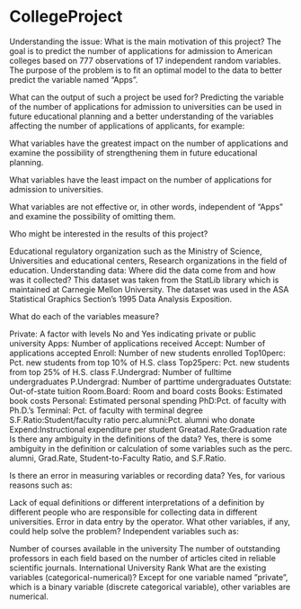 # CollegeProject


Understanding the issue:
What is the main motivation of this project? The goal is to predict the number of applications for admission to American colleges based on 777 observations of 17 independent random variables. The purpose of the problem is to fit an optimal model to the data to better predict the variable named “Apps”.

What can the output of such a project be used for? Predicting the variable of the number of applications for admission to universities can be used in future educational planning and a better understanding of the variables affecting the number of applications of applicants, for example:

What variables have the greatest impact on the number of applications and examine the possibility of strengthening them in future educational planning.

What variables have the least impact on the number of applications for admission to universities.

What variables are not effective or, in other words, independent of “Apps” and examine the possibility of omitting them.

Who might be interested in the results of this project?

Educational regulatory organization such as the Ministry of Science,
Universities and educational centers,
Research organizations in the field of education.
Understanding data:
Where did the data come from and how was it collected? This dataset was taken from the StatLib library which is maintained at Carnegie Mellon University. The dataset was used in the ASA Statistical Graphics Section’s 1995 Data Analysis Exposition.

What do each of the variables measure?

Private: A factor with levels No and Yes indicating private or public university
Apps: Number of applications received
Accept: Number of applications accepted
Enroll: Number of new students enrolled
Top10perc: Pct. new students from top 10% of H.S. class
Top25perc: Pct. new students from top 25% of H.S. class
F.Undergrad: Number of fulltime undergraduates
P.Undergrad: Number of parttime undergraduates
Outstate: Out-of-state tuition
Room.Board: Room and board costs
Books: Estimated book costs
Personal: Estimated personal spending
PhD:Pct. of faculty with Ph.D.’s
Terminal: Pct. of faculty with terminal degree
S.F.Ratio:Student/faculty ratio
perc.alumni:Pct. alumni who donate
Expend:Instructional expenditure per student
Greatad.Rate:Graduation rate
Is there any ambiguity in the definitions of the data? Yes, there is some ambiguity in the definition or calculation of some variables such as the perc. alumni, Grad.Rate, Student-to-Faculty Ratio, and S.F.Ratio.

Is there an error in measuring variables or recording data? Yes, for various reasons such as:

Lack of equal definitions or different interpretations of a definition by different people who are responsible for collecting data in different universities.
Error in data entry by the operator.
What other variables, if any, could help solve the problem? Independent variables such as:

Number of courses available in the university
The number of outstanding professors in each field based on the number of articles cited in reliable scientific journals.
International University Rank
What are the existing variables (categorical-numerical)? Except for one variable named ”private”, which is a binary variable (discrete categorical variable), other variables are numerical.

